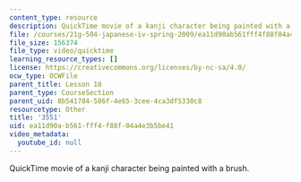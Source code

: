 ```yaml
---
content_type: resource
description: QuickTime movie of a kanji character being painted with a brush.
file: /courses/21g-504-japanese-iv-spring-2009/ea11d90ab561fff4f88f04a4e3b5be41_3551.mov
file_size: 156374
file_type: video/quicktime
learning_resource_types: []
license: https://creativecommons.org/licenses/by-nc-sa/4.0/
ocw_type: OCWFile
parent_title: Lesson 18
parent_type: CourseSection
parent_uid: 8b541784-586f-4e65-3cee-4ca3df5330c8
resourcetype: Other
title: '3551'
uid: ea11d90a-b561-fff4-f88f-04a4e3b5be41
video_metadata:
  youtube_id: null
---
```

QuickTime movie of a kanji character being painted with a brush.